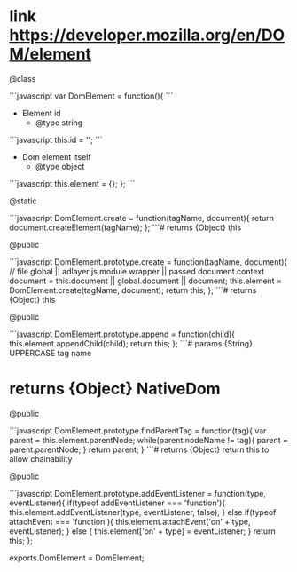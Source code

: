 # link https://developer.mozilla.org/en/DOM/element


<p>@class</p>
```javascript
var DomElement = function(){
```
<ul>
<li>Element id
<ul><li>@type string</li></ul></li>
</ul>
```javascript
this.id = '';
```
<ul>
<li>Dom element itself
<ul><li>@type object</li></ul></li>
</ul>
```javascript
this.element = {};
};
```
<p>@static</p>
```javascript
DomElement.create = function(tagName, document){
	return document.createElement(tagName);
};
```# returns {Object} this


<p>@public</p>
```javascript
DomElement.prototype.create = function(tagName, document){
	//		file global || adlayer js module wrapper || passed document context
	document = this.document || global.document || document;
	this.element = DomElement.create(tagName, document);
	return this;
};
```# returns {Object} this


<p>@public</p>
```javascript
DomElement.prototype.append = function(child){
	this.element.appendChild(child);
	return this;
};
```# params {String} UPPERCASE tag name

# returns {Object} NativeDom


<p>@public</p>
```javascript
DomElement.prototype.findParentTag = function(tag){
	var parent = this.element.parentNode;
	while(parent.nodeName != tag){
		parent = parent.parentNode;
	}
	return parent;
}
```# returns {Object} return this to allow chainability


<p>@public</p>
```javascript
DomElement.prototype.addEventListener = function(type, eventListener){
	if(typeof addEventListener === 'function'){
		this.element.addEventListener(type, eventListener, false);
	} else if(typeof attachEvent === 'function'){
		this.element.attachEvent('on' + type, eventListener);
	} else {
		this.element['on' + type] = eventListener;
	}
	return this;
};


exports.DomElement = DomElement;
```